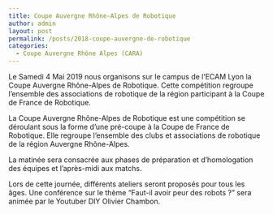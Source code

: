 ```yaml
---
title: Coupe Auvergne Rhône-Alpes de Robotique
author: admin
layout: post
permalink: /posts/2018-coupe-auvergne-de-robotique
categories:
  - Coupe Auvergne Rhône Alpes (CARA)
---
```

Le Samedi 4 Mai 2019 nous organisons sur le campus de l’ECAM Lyon la Coupe Auvergne Rhône-Alpes de Robotique. Cette compétition regroupe l’ensemble des associations de robotique de la région participant à la Coupe de France de Robotique.

La Coupe Auvergne Rhône-Alpes de Robotique est une compétition se déroulant sous la forme d’une pré-coupe à la Coupe de France de Robotique. Elle regroupe l’ensemble des clubs et associations de robotique de la région Auvergne Rhône-Alpes.

La matinée sera consacrée aux phases de préparation et d’homologation des équipes et l’après-midi aux matchs.

Lors de cette journée, différents ateliers seront proposés pour tous les âges. Une conférence sur le thème “Faut-il avoir peur des robots ?” sera animée par le Youtuber DIY Olivier Chambon.
